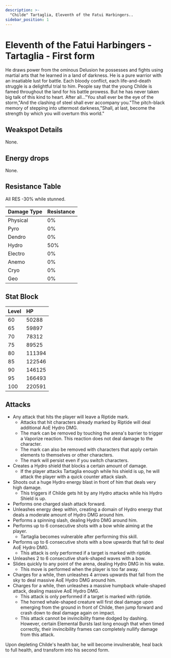```yaml
---
description: >-
  "Childe" Tartaglia, Eleventh of the Fatui Harbingers..
sidebar_position: 1
---
```


# Eleventh of the Fatui Harbingers - Tartaglia - First form

He draws power from the ominous Delusion he possesses and fights using martial arts that he learned in a land of darkness. He is a pure warrior with an insatiable lust for battle. Each bloody conflict, each life-and-death struggle is a delightful trial to him. People say that the young Childe is famed throughout the land for his battle prowess. But he has never taken big talk of this kind to heart. After all..."You shall ever be the eye of the storm,"And the clashing of steel shall ever accompany you."The pitch-black memory of stepping into uttermost darkness,"Shall, at last, become the strength by which you will overturn this world."

## Weakspot Details

None.

## Energy drops

None.

## Resistance Table

All RES -30% while stunned.

| Damage Type | Resistance |
| :---------- | :--------- |
| Physical    | 0%         |
| Pyro        | 0%         |
| Dendro      | 0%         |
| Hydro       | 50%        |
| Electro     | 0%         |
| Anemo       | 0%         |
| Cryo        | 0%         |
| Geo         | 0%         |

## Stat Block

| Level | HP     |
| :---- | :----- |
| 60    | 50288  |
| 65    | 59897  |
| 70    | 78312  |
| 75    | 89525  |
| 80    | 111394 |
| 85    | 122546 |
| 90    | 146125 |
| 95    | 166493 |
| 100   | 220591 |

## Attacks

* Any attack that hits the player will leave a Riptide mark.
  * Attacks that hit characters already marked by Riptide will deal additional AoE Hydro DMG.
  * The mark can be removed by touching the arena's barrier to trigger a Vaporize reaction. This reaction does not deal damage to the character.
  * The mark can also be removed with characters that apply certain elements to themselves or other characters.
  * The mark will persist even if you switch characters.
* Creates a Hydro shield that blocks a certain amount of damage.
  * If the player attacks Tartaglia enough while his shield is up, he will attack the player with a quick counter attack slash.
* Shoots out a huge Hydro energy blast in front of him that deals very high damage.
  * This triggers if Childe gets hit by any Hydro attacks while his Hydro Shield is up.
* Performs one charged slash attack forward.
* Unleashes energy deep within, creating a domain of Hydro energy that deals a moderate amount of Hydro DMG around him.
* Performs a spinning slash, dealing Hydro DMG around him.
* Performs up to 6 consecutive shots with a bow while aiming at the player.
  * Tartaglia becomes vulnerable after performing this skill.
* Performs up to 6 consecutive shots with a bow upwards that fall to deal AoE Hydro DMG.
  * This attack is only performed if a target is marked with riptide.
* Unleashes 2 to 6 consecutive shark-shaped waves with a bow.
* Slides quickly to any point of the arena, dealing Hydro DMG in his wake.
  * This move is performed when the player is too far away.
* Charges for a while, then unleashes 4 arrows upwards that fall from the sky to deal massive AoE Hydro DMG around him.
* Charges for a while, then unleashes a massive humpback whale-shaped attack, dealing massive AoE Hydro DMG.
  * This attack is only performed if a target is marked with riptide.
  * The horned whale-shaped creature will first deal damage upon emerging from the ground in front of Childe, then jump forward and crash down to deal damage again on impact.
  * This attack cannot be invincibility frame dodged by dashing. However, certain Elemental Bursts last long enough that when timed correctly, their invincibility frames can completely nullify damage from this attack.

Upon depleting Childe's health bar, he will become invulnerable, heal back to full health, and transform into his second form.
